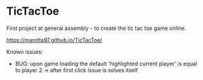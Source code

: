 # TicTacToe
First project at general assembly - to create the tic tac toe game online.

https://marotta97.github.io/TicTacToe/

Known issues: 
  - BUG: upon game loading the default 'highlighted current player' is equal to player 2 -> after first click issue is solves itself
